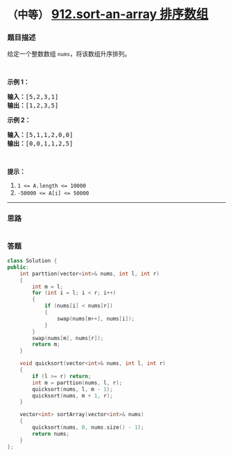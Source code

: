 # `（中等）` [912.sort-an-array 排序数组](https://leetcode-cn.com/problems/sort-an-array/)

### 题目描述
<p>给定一个整数数组&nbsp;<code>nums</code>，将该数组升序排列。</p>

<p>&nbsp;</p>

<ol>
</ol>

<p><strong>示例 1：</strong></p>

<pre><strong>输入：</strong>[5,2,3,1]
<strong>输出：</strong>[1,2,3,5]
</pre>

<p><strong>示例 2：</strong></p>

<pre><strong>输入：</strong>[5,1,1,2,0,0]
<strong>输出：</strong>[0,0,1,1,2,5]
</pre>

<p>&nbsp;</p>

<p><strong>提示：</strong></p>

<ol>
	<li><code>1 <= A.length <= 10000</code></li>
	<li><code>-50000 <= A[i] <= 50000</code></li>
</ol>


---
### 思路
```
```



### 答题
``` C++
class Solution {
public:
    int parttion(vector<int>& nums, int l, int r)
    {
        int m = l;
        for (int i = l; i < r; i++)
        {
            if (nums[i] < nums[r])
            {
                swap(nums[m++], nums[i]);
            }
        }
        swap(nums[m], nums[r]);
        return m;
    }

    void quicksort(vector<int>& nums, int l, int r)
    {
        if (l >= r) return;
        int m = parttion(nums, l, r);
        quicksort(nums, l, m - 1);
        quicksort(nums, m + 1, r);
    }

    vector<int> sortArray(vector<int>& nums) 
    {
        quicksort(nums, 0, nums.size() - 1);
        return nums;
    }
};
```




